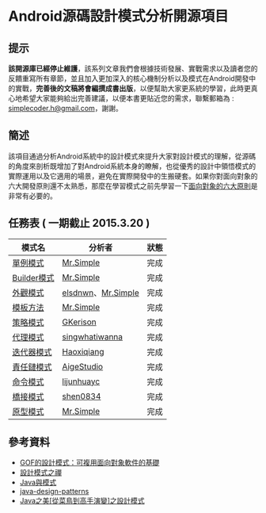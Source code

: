 # Android源碼設計模式分析開源項目

## 提示
**該開源庫已經停止維護**，該系列文章我們會根據技術發展、實戰需求以及讀者您的反饋重寫所有章節，並且加入更加深入的核心機制分析以及模式在Android開發中的實戰，**完善後的文稿將會編撰成書出版**，以便幫助大家更系統的學習，此時更真心地希望大家能夠給出完善建議，以便本書更貼近您的需求，聯繫郵箱為 : simplecoder.h@gmail.com，謝謝。


## 簡述
該項目通過分析Android系統中的設計模式來提升大家對設計模式的理解，從源碼的角度來剖析既增加了對Android系統本身的瞭解，也從優秀的設計中領悟模式的實際運用以及它適用的場景，避免在實際開發中的生搬硬套。如果你對面向對象的六大開發原則還不太熟悉，那麼在學習模式之前先學習一下[面向對象的六大原則](oop-principles/oop-principles.md)是非常有必要的。

<b id="schedule"></b>
## 任務表 ( 一期截止 2015.3.20 )
| 	模式名 		 | 		分析者    |     狀態      |
| ------------- | ------------- |--------------|
|    [單例模式](singleton/mr.simple)   	 | [Mr.Simple](https://github.com/bboyfeiyu)|   完成  |
|    [Builder模式](builder/mr.simple)  	 | [Mr.Simple](https://github.com/bboyfeiyu)|   完成  |
|    [外觀模式](facade/elsdnwn)   	     | [elsdnwn](https://github.com/elsdnwn)、[Mr.Simple](https://github.com/bboyfeiyu)|   完成  |
|    [模板方法](template-method/mr.simple)   | [Mr.Simple](https://github.com/bboyfeiyu) | 完成  |
|    [策略模式](strategy/gkerison)      | [GKerison](https://github.com/GKerison) | 完成 |
|    [代理模式](proxy/singwhatiwanna)   | [singwhatiwanna](https://github.com/singwhatiwanna) |  完成  |
|    [迭代器模式](iterator/haoxiqiang) | [Haoxiqiang](https://github.com/Haoxiqiang)|  完成 |
|    [責任鏈模式](chain-of-responsibility/AigeStudio) | [AigeStudio](https://github.com/AigeStudio)|  完成  |
|    [命令模式](command/lijunhuayc) | [lijunhuayc](https://github.com/lijunhuayc)|  完成  |
|    [橋接模式](bridge/shen0834) | [shen0834](https://github.com/shen0834)|  完成  |
|    [原型模式](prototype/mr.simple) | [Mr.Simple](https://github.com/bboyfeiyu)|  完成  |

## 參考資料
* [GOF的設計模式：可複用面向對象軟件的基礎](http://item.jd.com/10057319.html)
* [設計模式之禪](http://item.jd.com/11414555.html)
* [Java與模式](http://item.jd.com/10094286.html)
* [java-design-patterns](https://github.com/iluwatar/java-design-patterns)
* [Java之美[從菜鳥到高手演變]之設計模式](http://blog.csdn.net/zhangerqing/article/details/8194653)
